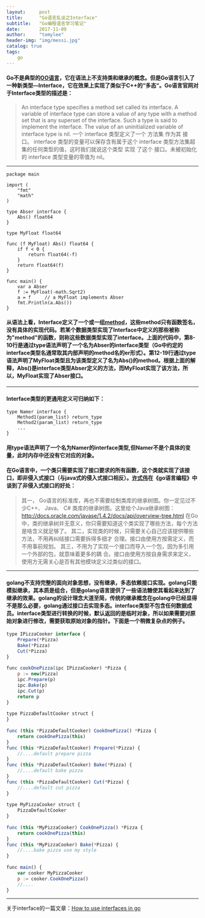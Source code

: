 ```yaml
---
layout:     post
title:      "Go语言乱谈之Interface"
subtitle:   "Go编程语言学习笔记"
date:       2017-11-09
author:     "tomylee"
header-img: "img/messi.jpg"
catalog: true
tags:
    go
---
```


#### Go不是典型的[OO语言](https://baike.so.com/doc/6146835-6360018.html)，它在语法上不支持类和继承的概念。但是Go语言引入了一种新类型—Interface，它在效果上实现了类似于C++的“多态“。Go语言官网对于Interface类型的描述是：
>An interface type specifies a method set called its interface. A variable of interface type can store a value of any type with a method set that is any superset of the interface. Such a type is said to implement the interface. The value of an uninitialized variable of interface type is nil.
>一个 interface 类型定义了一个 方法集 作为其 接口。 interface 类型的变量可以保存含有属于这个 interface 类型方法集超集的任何类型的值，这时我们就说这个类型 实现 了这个 接口。未被初始化的 interface 类型变量的零值为 nil。

---

``` golang
package main

import (
    "fmt"
    "math"
)

type Abser interface {
    Abs() float64
}

type MyFloat float64

func (f MyFloat) Abs() float64 {
    if f < 0 {
        return float64(-f)
    }
    return float64(f)
}

func main() {
    var a Abser
    f := MyFloat(-math.Sqrt2)
    a = f     // a MyFloat implements Abser
    fmt.Println(a.Abs())
}
```
#### 从语法上看，Interface定义了一个或一组[method](http://blog.csdn.net/uudou/article/details/52412831)，这些method只有函数签名，没有具体的实现代码。若某个数据类型实现了Interface中定义的那些被称为"method"的函数，则称这些数据类型实现了interface。上面的代码中，第8-10行是通过type语法声明了一个名为Abser的interface类型（Go中约定的interface类型名通常取其内部声明的method名的er形式）。第12-19行通过type语法声明了MyFloat类型且为该类型定义了名为Abs()的method。根据上面的解释，Abs()是interface类型Abser定义的方法，而MyFloat实现了该方法，所以，MyFloat实现了Abser接口。

---
#### Interface类型的更通用定义可归纳如下：
```golang
type Namer interface {
    Method1(param_list) return_type
    Method2(param_list) return_type
    ...
}
```
#### 用type语法声明了一个名为Namer的interface类型,但Namer不是个具体的变量，此时内存中还没有它对应的对象。
#### 在Go语言中，一个类只需要实现了接口要求的所有函数，这个类就实现了该接口，即非侵入式接口（与java式的侵入式接口相反）。[许式伟](https://baike.so.com/doc/7212629-7437327.html)在《go语言编程》中谈到了非侵入式接口的好处：
>其一， Go语言的标准库，再也不需要绘制类库的继承树图。你一定见过不少C++、 Java、 C# 类库的继承树图。这里给个Java继承树图：  http://docs.oracle.com/javase/1.4.2/docs/api/overview-tree.html  在Go中，类的继承树并无意义，你只需要知道这个类实现了哪些方法，每个方法是啥含义就足够了。 
其二，实现类的时候，只需要关心自己应该提供哪些方法，不用再纠结接口需要拆得多细才 合理。接口由使用方按需定义，而不用事前规划。 
其三，不用为了实现一个接口而导入一个包，因为多引用一个外部的包，就意味着更多的耦 合。接口由使用方按自身需求来定义，使用方无需关心是否有其他模块定义过类似的接口。

---
#### golang不支持完整的面向对象思想，没有继承，多态依赖接口实现。golang只能模拟继承，其本质是组合，但是golang语言提供了一些语法糖使其看起来达到了继承的效果。golang的设计理念大道至简，传统的继承概念在golang中已经显得不是那么必要，golang通过接口去实现多态。interface类型不包含任何数据成员。interface类型进行转换的时候，默认返回的是临时对象，所以如果需要对原始对象进行修改，需要获取原始对象的指针。下面是一个稍微复杂点的例子。
```js
type IPizzaCooker interface {
    Prepare(*Pizza)
    Bake(*Pizza)
    Cut(*Pizza)
}
 
func cookOnePizza(ipc IPizzaCooker) *Pizza {
    p := new(Pizza)
    ipc.Prepare(p)
    ipc.Bake(p)
    ipc.Cut(p)
    return p
}
 
type PizzaDefaultCooker struct {
}
 
func (this *PizzaDefaultCooker) CookOnePizza() *Pizza {
    return cookOnePizza(this)
}
func (this *PizzaDefaultCooker) Prepare(*Pizza) {
    //....default prepare pizza
}
func (this *PizzaDefaultCooker) Bake(*Pizza) {
    //....default bake pizza
}
func (this *PizzaDefaultCooker) Cut(*Pizza) {
    //....default cut pizza
}
 
type MyPizzaCooker struct {
    PizzaDefaultCooker
}
 
func (this *MyPizzaCooker) CookOnePizza() *Pizza {
    return cookOnePizza(this)
}
func (this *MyPizzaCooker) Bake(*Pizza) {
    //....bake pizza use my style
}
 
func main() {
    var cooker MyPizzaCooker
    p := cooker.CookOnePizza()
    //....
}
```

---
关于interface的一篇文章：[How to use interfaces in go](http://jordanorelli.com/post/32665860244/how-to-use-interfaces-in-go)

